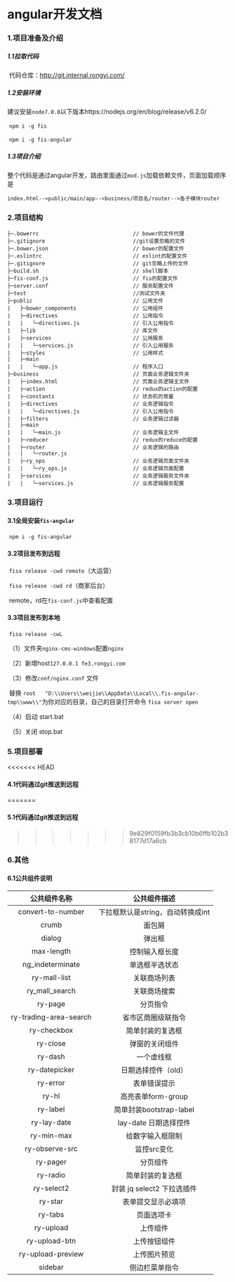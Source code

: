 # angular开发文档

### 1.项目准备及介绍

##### 	1.1拉取代码

​		代码仓库：http://git.internal.rongyi.com/

##### 	1.2安装环境

​		建议安装`node7.0.0`以下版本https://nodejs.org/en/blog/release/v6.2.0/

​		`npm i -g fis`

​		`npm i -g fis-angular`

##### 	1.3项目介绍

​		整个代码是通过angular开发，路由里面通过`mod.js`加载依赖文件，页面加载顺序是

```
index.html-->public/main/app-->business/项目名/router-->各子模块router
```

### 2.项目结构
```tree
├─.bowerrc                            	// bower的文件代理
├─.gitignore                          	//git设置忽略的文件
├─.bower.json	                		// bower的配置文件
├─.eslintrc                     		// eslint的配置文件
├─.gitignore                          	// git忽略上传的文件
├─build.sh                           	// shell脚本
├─fis-conf.js                           // fis的配置文件
├─server.conf							// 服务配置文件
├─test									//测试文件夹
├─public                         		// 公用文件
|	├─bower_components					// 公用组件
|	├─directives						// 公用指令
|  	|	└─directives.js					// 引入公用指令
|  	├─lib								// 库文件
|	├─services							// 公用服务
|  	|	└─services.js					// 引入公用服务
|	├─styles							// 公用样式
|	├─main
|  	|	└─app.js						// 程序入口
├─business               				// 页面业务逻辑文件夹                  
|  	├─index.html						// 页面业务逻辑主文件 
|  	├─action							// redux的action的配置 
|  	├─constants                       	// 状态机的常量
|  	├─directives                        // 业务逻辑指令
|  	|	└─directives.js					// 引入公用指令
|  	├─filters                           // 业务逻辑过滤器
|  	├─main                            	
|  	|   └─main.js                    	// 业务逻辑主文件
|  	├─reducer                         	// redux的reduce的配置
|  	├─router                            // 业务逻辑的路由
|  	|   └─router.js
|  	├─ry_ops							// 业务逻辑页面文件夹
|  	|   └─ry_ops.js						// 业务逻辑页面配置
|  	├─services                          // 业务逻辑服务文件夹
|  	|   └─services.js					// 业务逻辑服务配置
```

### 3.项目运行

#### 				3.1全局安装`fis-angular`

​		`npm i -g fis-angular`

#### 				3.2项目发布到远程

​		`fisa release -cwd remote`（大运营）

​		`fisa release -cwd rd`（商家后台）

​		remote，rd在`fis-conf.js`中查看配置

#### 			3.3项目发布到本地

​		`fisa release -cwL`

​		（1）文件夹`nginx-cms-windows`配置`nginx`	

​		（2）新增host```127.0.0.1 fe3.rongyi.com ```

​	 	（3）修改`conf/nginx.conf` 文件	

​			替换
​    			```root   "D:\\Users\\weijie\\AppData\\Local\\.fis-angular-tmp\\www\\"```
​			为你对应的目录，自己的目录打开命令 ```fisa server open```

​		（4）启动 start.bat

​		（5）关闭 stop.bat

### 5.项目部署

<<<<<<< HEAD
#### 	4.1代码通过git推送到远程
=======
#### 	5.1代码通过git推送到远程
>>>>>>> 9e829f0159fb3b3cb10b6ffb102b38177d17a6cb

### 6.其他

#### 	6.1公共组件说明

|         公共组件名称         |        公共组件描述         |
| :--------------------: | :-------------------: |
|   convert-to-number    | 下拉框默认是string，自动转换成int |
|         crumb          |          面包屑          |
|         dialog         |          弹出框          |
|       max-length       |        控制输入框长度        |
|    ng_indeterminate    |        单选框半选状态        |
|      ry-mall-list      |        关联商场列表         |
|     ry_mall_search     |        关联商场搜索         |
|        ry-page         |         分页指令          |
| ry-trading-area-search |       省市区商圈级联指令       |
|      ry-checkbox       |       简单封装的复选框        |
|        ry-close        |        弹窗的关闭组件        |
|        ry-dash         |         一个虚线框         |
|     ry-datepicker      |      日期选择控件（old）      |
|        ry-error        |        表单错误提示         |
|         ry-hl          |    高亮表单form-group     |
|        ry-label        |  简单封装bootstrap-label  |
|      ry-lay-date       |    lay-date 日期选择控件    |
|       ry-min-max       |       给数字输入框限制        |
|     ry-observe-src     |        监控src变化        |
|        ry-pager        |         分页组件          |
|        ry-radio        |       简单封装的复选框        |
|       ry-select2       |  封装 jq select2 下拉选插件  |
|        ry-star         |       表单提交显示必填项       |
|        ry-tabs         |         页面选项卡         |
|       ry-upload        |         上传组件          |
|     ry-upload-btn      |        上传按钮组件         |
|   ry-upload-preview    |        上传图片预览         |
|        sidebar         |        侧边栏菜单指令        |